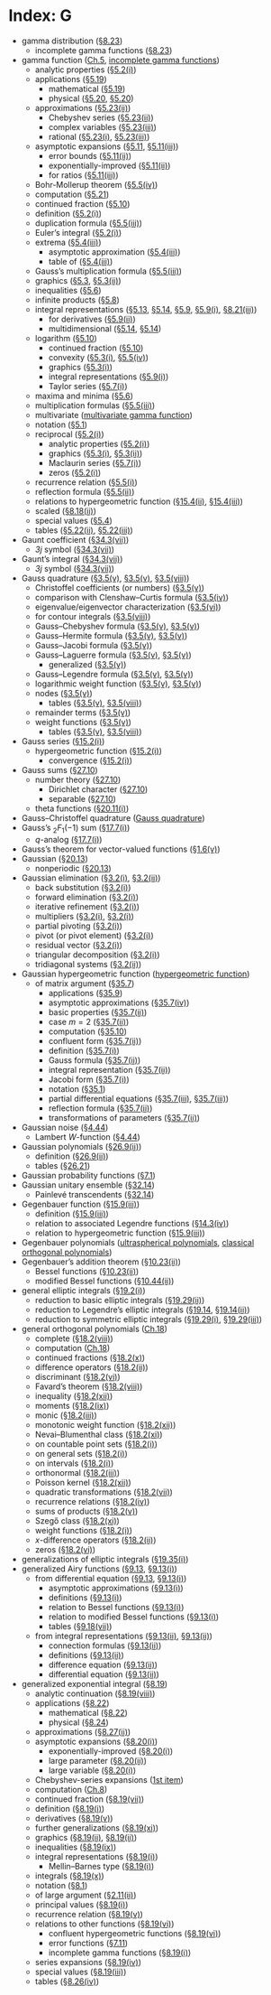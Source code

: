 # Index: G

- gamma distribution ([§8.23](../8.23.html "§8.23 Statistical Applications ‣ Applications ‣ Chapter 8 Incomplete Gamma and Related Functions"))
  - incomplete gamma functions ([§8.23](../8.23.html "§8.23 Statistical Applications ‣ Applications ‣ Chapter 8 Incomplete Gamma and Related Functions"))
- gamma function ([Ch.5](../5.md#PT2 "Properties ‣ Chapter 5 Gamma Function"), [incomplete gamma functions](I.md#incompletegammafunctions "Index I ‣ Index"))
  - analytic properties ([§5.2(i)](../5.2.md#Px1.p1 "Euler’s Integral ‣ §5.2(i) Gamma and Psi Functions ‣ §5.2 Definitions ‣ Properties ‣ Chapter 5 Gamma Function"))
  - applications ([§5.19](../5.19.html "§5.19 Mathematical Applications ‣ Applications ‣ Chapter 5 Gamma Function"))
    - mathematical ([§5.19](../5.19.html "§5.19 Mathematical Applications ‣ Applications ‣ Chapter 5 Gamma Function"))
    - physical ([§5.20](../5.20.html "§5.20 Physical Applications ‣ Applications ‣ Chapter 5 Gamma Function"), [§5.20](../5.20.md#Px3.p1 "Elementary Particles ‣ §5.20 Physical Applications ‣ Applications ‣ Chapter 5 Gamma Function"))
  - approximations ([§5.23(ii)](../5.23.md#ii "§5.23(ii) Expansions in Chebyshev Series ‣ §5.23 Approximations ‣ Computation ‣ Chapter 5 Gamma Function"))
    - Chebyshev series ([§5.23(ii)](../5.23.md#ii "§5.23(ii) Expansions in Chebyshev Series ‣ §5.23 Approximations ‣ Computation ‣ Chapter 5 Gamma Function"))
    - complex variables ([§5.23(iii)](../5.23.md#iii "§5.23(iii) Approximations in the Complex Plane ‣ §5.23 Approximations ‣ Computation ‣ Chapter 5 Gamma Function"))
    - rational ([§5.23(i)](../5.23.md#i "§5.23(i) Rational Approximations ‣ §5.23 Approximations ‣ Computation ‣ Chapter 5 Gamma Function"), [§5.23(iii)](../5.23.md#iii "§5.23(iii) Approximations in the Complex Plane ‣ §5.23 Approximations ‣ Computation ‣ Chapter 5 Gamma Function"))
  - asymptotic expansions ([§5.11](../5.11.html "§5.11 Asymptotic Expansions ‣ Properties ‣ Chapter 5 Gamma Function"), [§5.11(iii)](../5.11.md#iii.p3 "§5.11(iii) Ratios ‣ §5.11 Asymptotic Expansions ‣ Properties ‣ Chapter 5 Gamma Function"))
    - error bounds ([§5.11(ii)](../5.11.md#ii "§5.11(ii) Error Bounds and Exponential Improvement ‣ §5.11 Asymptotic Expansions ‣ Properties ‣ Chapter 5 Gamma Function"))
    - exponentially-improved ([§5.11(ii)](../5.11.md#ii "§5.11(ii) Error Bounds and Exponential Improvement ‣ §5.11 Asymptotic Expansions ‣ Properties ‣ Chapter 5 Gamma Function"))
    - for ratios ([§5.11(iii)](../5.11.md#iii "§5.11(iii) Ratios ‣ §5.11 Asymptotic Expansions ‣ Properties ‣ Chapter 5 Gamma Function"))
  - Bohr-Mollerup theorem ([§5.5(iv)](../5.5.md#iv "§5.5(iv) Bohr–Mollerup Theorem ‣ §5.5 Functional Relations ‣ Properties ‣ Chapter 5 Gamma Function"))
  - computation ([§5.21](../5.21.html "§5.21 Methods of Computation ‣ Computation ‣ Chapter 5 Gamma Function"))
  - continued fraction ([§5.10](../5.10.html "§5.10 Continued Fractions ‣ Properties ‣ Chapter 5 Gamma Function"))
  - definition ([§5.2(i)](../5.2.md#Px1 "Euler’s Integral ‣ §5.2(i) Gamma and Psi Functions ‣ §5.2 Definitions ‣ Properties ‣ Chapter 5 Gamma Function"))
  - duplication formula ([§5.5(iii)](../5.5.md#Px1 "Duplication Formula ‣ §5.5(iii) Multiplication ‣ §5.5 Functional Relations ‣ Properties ‣ Chapter 5 Gamma Function"))
  - Euler’s integral ([§5.2(i)](../5.2.md#Px1 "Euler’s Integral ‣ §5.2(i) Gamma and Psi Functions ‣ §5.2 Definitions ‣ Properties ‣ Chapter 5 Gamma Function"))
  - extrema ([§5.4(iii)](../5.4.md#iii.p2 "§5.4(iii) Extrema ‣ §5.4 Special Values and Extrema ‣ Properties ‣ Chapter 5 Gamma Function"))
    - asymptotic approximation ([§5.4(iii)](../5.4.md#iii.p2 "§5.4(iii) Extrema ‣ §5.4 Special Values and Extrema ‣ Properties ‣ Chapter 5 Gamma Function"))
    - table of ([§5.4(iii)](../5.4.md#iii "§5.4(iii) Extrema ‣ §5.4 Special Values and Extrema ‣ Properties ‣ Chapter 5 Gamma Function"))
  - Gauss’s multiplication formula ([§5.5(iii)](../5.5.md#Px2 "Gauss’s Multiplication Formula ‣ §5.5(iii) Multiplication ‣ §5.5 Functional Relations ‣ Properties ‣ Chapter 5 Gamma Function"))
  - graphics ([§5.3](../5.3.html "§5.3 Graphics ‣ Properties ‣ Chapter 5 Gamma Function"), [§5.3(ii)](../5.3.md#ii "§5.3(ii) Complex Argument ‣ §5.3 Graphics ‣ Properties ‣ Chapter 5 Gamma Function"))
  - inequalities ([§5.6](../5.6.html "§5.6 Inequalities ‣ Properties ‣ Chapter 5 Gamma Function"))
  - infinite products ([§5.8](../5.8.html "§5.8 Infinite Products ‣ Properties ‣ Chapter 5 Gamma Function"))
  - integral representations ([§5.13](../5.13.html "§5.13 Integrals ‣ Properties ‣ Chapter 5 Gamma Function"), [§5.14](../5.14.md#Px2.p1 "Dyson’s Integral ‣ §5.14 Multidimensional Integrals ‣ Properties ‣ Chapter 5 Gamma Function"), [§5.9](../5.9.html "§5.9 Integral Representations ‣ Properties ‣ Chapter 5 Gamma Function"), [§5.9(i)](../5.9.md#Px2.p2 "Binet’s Formula ‣ §5.9(i) Gamma Function ‣ §5.9 Integral Representations ‣ Properties ‣ Chapter 5 Gamma Function"), [§8.21(iii)](../8.21.md#iii "§8.21(iii) Integral Representations ‣ §8.21 Generalized Sine and Cosine Integrals ‣ Related Functions ‣ Chapter 8 Incomplete Gamma and Related Functions"))
    - for derivatives ([§5.9(ii)](../5.9.md#ii.p1 "§5.9(ii) Psi Function, Euler’s Constant, and Derivatives ‣ §5.9 Integral Representations ‣ Properties ‣ Chapter 5 Gamma Function"))
    - multidimensional ([§5.14](../5.14.html "§5.14 Multidimensional Integrals ‣ Properties ‣ Chapter 5 Gamma Function"), [§5.14](../5.14.md#Px2.p1 "Dyson’s Integral ‣ §5.14 Multidimensional Integrals ‣ Properties ‣ Chapter 5 Gamma Function"))
  - logarithm ([§5.10](../5.10.html "§5.10 Continued Fractions ‣ Properties ‣ Chapter 5 Gamma Function"))
    - continued fraction ([§5.10](../5.10.html "§5.10 Continued Fractions ‣ Properties ‣ Chapter 5 Gamma Function"))
    - convexity ([§5.3(i)](../5.3.md#i "§5.3(i) Real Argument ‣ §5.3 Graphics ‣ Properties ‣ Chapter 5 Gamma Function"), [§5.5(iv)](../5.5.md#iv "§5.5(iv) Bohr–Mollerup Theorem ‣ §5.5 Functional Relations ‣ Properties ‣ Chapter 5 Gamma Function"))
    - graphics ([§5.3(i)](../5.3.md#i "§5.3(i) Real Argument ‣ §5.3 Graphics ‣ Properties ‣ Chapter 5 Gamma Function"))
    - integral representations ([§5.9(i)](../5.9.md#Px2 "Binet’s Formula ‣ §5.9(i) Gamma Function ‣ §5.9 Integral Representations ‣ Properties ‣ Chapter 5 Gamma Function"))
    - Taylor series ([§5.7(i)](../5.7.md#EGx1 "§5.7(i) Maclaurin and Taylor Series ‣ §5.7 Series Expansions ‣ Properties ‣ Chapter 5 Gamma Function"))
  - maxima and minima ([§5.6](../5.6.html "§5.6 Inequalities ‣ Properties ‣ Chapter 5 Gamma Function"))
  - multiplication formulas ([§5.5(iii)](../5.5.md#iii "§5.5(iii) Multiplication ‣ §5.5 Functional Relations ‣ Properties ‣ Chapter 5 Gamma Function"))
  - multivariate ([multivariate gamma function](M.md#multivariategammafunction "Index M ‣ Index"))
  - notation ([§5.1](../5.1.html "§5.1 Special Notation ‣ Notation ‣ Chapter 5 Gamma Function"))
  - reciprocal ([§5.2(i)](../5.2.md#Px1.p1 "Euler’s Integral ‣ §5.2(i) Gamma and Psi Functions ‣ §5.2 Definitions ‣ Properties ‣ Chapter 5 Gamma Function"))
    - analytic properties ([§5.2(i)](../5.2.md#Px1.p1 "Euler’s Integral ‣ §5.2(i) Gamma and Psi Functions ‣ §5.2 Definitions ‣ Properties ‣ Chapter 5 Gamma Function"))
    - graphics ([§5.3(i)](../5.3.md#i "§5.3(i) Real Argument ‣ §5.3 Graphics ‣ Properties ‣ Chapter 5 Gamma Function"), [§5.3(ii)](../5.3.md#ii "§5.3(ii) Complex Argument ‣ §5.3 Graphics ‣ Properties ‣ Chapter 5 Gamma Function"))
    - Maclaurin series ([§5.7(i)](../5.7.md#i "§5.7(i) Maclaurin and Taylor Series ‣ §5.7 Series Expansions ‣ Properties ‣ Chapter 5 Gamma Function"))
    - zeros ([§5.2(i)](../5.2.md#Px1.p1 "Euler’s Integral ‣ §5.2(i) Gamma and Psi Functions ‣ §5.2 Definitions ‣ Properties ‣ Chapter 5 Gamma Function"))
  - recurrence relation ([§5.5(i)](../5.5.md#i "§5.5(i) Recurrence ‣ §5.5 Functional Relations ‣ Properties ‣ Chapter 5 Gamma Function"))
  - reflection formula ([§5.5(ii)](../5.5.md#ii "§5.5(ii) Reflection ‣ §5.5 Functional Relations ‣ Properties ‣ Chapter 5 Gamma Function"))
  - relations to hypergeometric function ([§15.4(ii)](../15.4.md#ii "§15.4(ii) Argument Unity ‣ §15.4 Special Cases ‣ Properties ‣ Chapter 15 Hypergeometric Function"), [§15.4(iii)](../15.4.md#iii "§15.4(iii) Other Arguments ‣ §15.4 Special Cases ‣ Properties ‣ Chapter 15 Hypergeometric Function"))
  - scaled ([§8.18(ii)](../8.18.md#Px3 "General Case ‣ §8.18(ii) Large Parameters: Uniform Asymptotic Expansions ‣ §8.18 Asymptotic Expansions of 𝐼_𝑥(𝑎,𝑏) ‣ Related Functions ‣ Chapter 8 Incomplete Gamma and Related Functions"))
  - special values ([§5.4](../5.4.html "§5.4 Special Values and Extrema ‣ Properties ‣ Chapter 5 Gamma Function"))
  - tables ([§5.22(ii)](../5.22.md#ii "§5.22(ii) Real Variables ‣ §5.22 Tables ‣ Computation ‣ Chapter 5 Gamma Function"), [§5.22(iii)](../5.22.md#iii "§5.22(iii) Complex Variables ‣ §5.22 Tables ‣ Computation ‣ Chapter 5 Gamma Function"))
- Gaunt coefficient ([§34.3(vii)](../34.3.md#vii.p1 "§34.3(vii) Relations to Legendre Polynomials and Spherical Harmonics ‣ §34.3 Basic Properties: 3⁢𝑗 Symbol ‣ Properties ‣ Chapter 34 3⁢𝑗,6⁢𝑗,9⁢𝑗 Symbols"))
  - $\mathit{3j}$ symbol ([§34.3(vii)](../34.3.md#vii.p1 "§34.3(vii) Relations to Legendre Polynomials and Spherical Harmonics ‣ §34.3 Basic Properties: 3⁢𝑗 Symbol ‣ Properties ‣ Chapter 34 3⁢𝑗,6⁢𝑗,9⁢𝑗 Symbols"))
- Gaunt’s integral ([§34.3(vii)](../34.3.md#vii.p1 "§34.3(vii) Relations to Legendre Polynomials and Spherical Harmonics ‣ §34.3 Basic Properties: 3⁢𝑗 Symbol ‣ Properties ‣ Chapter 34 3⁢𝑗,6⁢𝑗,9⁢𝑗 Symbols"))
  - $\mathit{3j}$ symbol ([§34.3(vii)](../34.3.md#vii.p1 "§34.3(vii) Relations to Legendre Polynomials and Spherical Harmonics ‣ §34.3 Basic Properties: 3⁢𝑗 Symbol ‣ Properties ‣ Chapter 34 3⁢𝑗,6⁢𝑗,9⁢𝑗 Symbols"))
- Gauss quadrature ([§3.5(v)](../3.5.md#Px7 "Gauss Formula for a Logarithmic Weight Function ‣ §3.5(v) Gauss Quadrature ‣ §3.5 Quadrature ‣ Areas ‣ Chapter 3 Numerical Methods"), [§3.5(v)](../3.5.md#v "§3.5(v) Gauss Quadrature ‣ §3.5 Quadrature ‣ Areas ‣ Chapter 3 Numerical Methods"), [§3.5(viii)](../3.5.md#viii "§3.5(viii) Complex Gauss Quadrature ‣ §3.5 Quadrature ‣ Areas ‣ Chapter 3 Numerical Methods"))
  - Christoffel coefficients (or numbers) ([§3.5(v)](../3.5.md#v.p1 "§3.5(v) Gauss Quadrature ‣ §3.5 Quadrature ‣ Areas ‣ Chapter 3 Numerical Methods"))
  - comparison with Clenshaw–Curtis formula ([§3.5(iv)](../3.5.md#iv.p5 "§3.5(iv) Interpolatory Quadrature Rules ‣ §3.5 Quadrature ‣ Areas ‣ Chapter 3 Numerical Methods"))
  - eigenvalue/eigenvector characterization ([§3.5(vi)](../3.5.md#vi "§3.5(vi) Eigenvalue/Eigenvector Characterization of Gauss Quadrature Formulas ‣ §3.5 Quadrature ‣ Areas ‣ Chapter 3 Numerical Methods"))
  - for contour integrals ([§3.5(viii)](../3.5.md#viii "§3.5(viii) Complex Gauss Quadrature ‣ §3.5 Quadrature ‣ Areas ‣ Chapter 3 Numerical Methods"))
  - Gauss–Chebyshev formula ([§3.5(v)](../3.5.md#Px3 "Gauss–Chebyshev Formula ‣ §3.5(v) Gauss Quadrature ‣ §3.5 Quadrature ‣ Areas ‣ Chapter 3 Numerical Methods"), [§3.5(v)](../3.5.md#Px3 "Gauss–Chebyshev Formula ‣ §3.5(v) Gauss Quadrature ‣ §3.5 Quadrature ‣ Areas ‣ Chapter 3 Numerical Methods"))
  - Gauss–Hermite formula ([§3.5(v)](../3.5.md#Px6 "Gauss–Hermite Formula ‣ §3.5(v) Gauss Quadrature ‣ §3.5 Quadrature ‣ Areas ‣ Chapter 3 Numerical Methods"), [§3.5(v)](../3.5.md#Px6 "Gauss–Hermite Formula ‣ §3.5(v) Gauss Quadrature ‣ §3.5 Quadrature ‣ Areas ‣ Chapter 3 Numerical Methods"))
  - Gauss–Jacobi formula ([§3.5(v)](../3.5.md#Px4 "Gauss–Jacobi Formula ‣ §3.5(v) Gauss Quadrature ‣ §3.5 Quadrature ‣ Areas ‣ Chapter 3 Numerical Methods"))
  - Gauss–Laguerre formula ([§3.5(v)](../3.5.md#Px5 "Gauss–Laguerre Formula ‣ §3.5(v) Gauss Quadrature ‣ §3.5 Quadrature ‣ Areas ‣ Chapter 3 Numerical Methods"), [§3.5(v)](../3.5.md#Px5 "Gauss–Laguerre Formula ‣ §3.5(v) Gauss Quadrature ‣ §3.5 Quadrature ‣ Areas ‣ Chapter 3 Numerical Methods"))
    - generalized ([§3.5(v)](../3.5.md#Px5 "Gauss–Laguerre Formula ‣ §3.5(v) Gauss Quadrature ‣ §3.5 Quadrature ‣ Areas ‣ Chapter 3 Numerical Methods"))
  - Gauss–Legendre formula ([§3.5(v)](../3.5.md#Px2 "Gauss–Legendre Formula ‣ §3.5(v) Gauss Quadrature ‣ §3.5 Quadrature ‣ Areas ‣ Chapter 3 Numerical Methods"), [§3.5(v)](../3.5.md#Px2 "Gauss–Legendre Formula ‣ §3.5(v) Gauss Quadrature ‣ §3.5 Quadrature ‣ Areas ‣ Chapter 3 Numerical Methods"))
  - logarithmic weight function ([§3.5(v)](../3.5.md#Px7 "Gauss Formula for a Logarithmic Weight Function ‣ §3.5(v) Gauss Quadrature ‣ §3.5 Quadrature ‣ Areas ‣ Chapter 3 Numerical Methods"), [§3.5(v)](../3.5.md#Px7 "Gauss Formula for a Logarithmic Weight Function ‣ §3.5(v) Gauss Quadrature ‣ §3.5 Quadrature ‣ Areas ‣ Chapter 3 Numerical Methods"))
  - nodes ([§3.5(v)](../3.5.md#v "§3.5(v) Gauss Quadrature ‣ §3.5 Quadrature ‣ Areas ‣ Chapter 3 Numerical Methods"))
    - tables ([§3.5(v)](../3.5.md#Px2 "Gauss–Legendre Formula ‣ §3.5(v) Gauss Quadrature ‣ §3.5 Quadrature ‣ Areas ‣ Chapter 3 Numerical Methods"), [§3.5(viii)](../3.5.md#viii "§3.5(viii) Complex Gauss Quadrature ‣ §3.5 Quadrature ‣ Areas ‣ Chapter 3 Numerical Methods"))
  - remainder terms ([§3.5(v)](../3.5.md#v.p1 "§3.5(v) Gauss Quadrature ‣ §3.5 Quadrature ‣ Areas ‣ Chapter 3 Numerical Methods"))
  - weight functions ([§3.5(v)](../3.5.md#v.p1 "§3.5(v) Gauss Quadrature ‣ §3.5 Quadrature ‣ Areas ‣ Chapter 3 Numerical Methods"))
    - tables ([§3.5(v)](../3.5.md#Px2 "Gauss–Legendre Formula ‣ §3.5(v) Gauss Quadrature ‣ §3.5 Quadrature ‣ Areas ‣ Chapter 3 Numerical Methods"), [§3.5(viii)](../3.5.md#viii "§3.5(viii) Complex Gauss Quadrature ‣ §3.5 Quadrature ‣ Areas ‣ Chapter 3 Numerical Methods"))
- Gauss series ([§15.2(i)](../15.2.md#i "§15.2(i) Gauss Series ‣ §15.2 Definitions and Analytical Properties ‣ Properties ‣ Chapter 15 Hypergeometric Function"))
  - hypergeometric function ([§15.2(i)](../15.2.md#i "§15.2(i) Gauss Series ‣ §15.2 Definitions and Analytical Properties ‣ Properties ‣ Chapter 15 Hypergeometric Function"))
    - convergence ([§15.2(i)](../15.2.md#i.p5 "§15.2(i) Gauss Series ‣ §15.2 Definitions and Analytical Properties ‣ Properties ‣ Chapter 15 Hypergeometric Function"))
- Gauss sums ([§27.10](../27.10.md#p4 "§27.10 Periodic Number-Theoretic Functions ‣ Multiplicative Number Theory ‣ Chapter 27 Functions of Number Theory"))
  - number theory ([§27.10](../27.10.md#p4 "§27.10 Periodic Number-Theoretic Functions ‣ Multiplicative Number Theory ‣ Chapter 27 Functions of Number Theory"))
    - Dirichlet character ([§27.10](../27.10.md#p4 "§27.10 Periodic Number-Theoretic Functions ‣ Multiplicative Number Theory ‣ Chapter 27 Functions of Number Theory"))
    - separable ([§27.10](../27.10.md#p5 "§27.10 Periodic Number-Theoretic Functions ‣ Multiplicative Number Theory ‣ Chapter 27 Functions of Number Theory"))
  - theta functions ([§20.11(i)](../20.11.md#i.p1 "§20.11(i) Gauss Sum ‣ §20.11 Generalizations and Analogs ‣ Properties ‣ Chapter 20 Theta Functions"))
- Gauss–Christoffel quadrature ([Gauss quadrature](G.md#Gaussquadrature "Index G ‣ Index"))
- Gauss’s ${{}_{2}F_{1}}(-1)$ sum ([§17.7(i)](../17.7.md#Px2 "𝑞-Analog of Gauss’s ₂𝐹₁(-1) Sum ‣ §17.7(i) ₂ϕ₂ Functions ‣ §17.7 Special Cases of Higher {_𝑟}ϕ_𝑠 Functions ‣ Properties ‣ Chapter 17 𝑞-Hypergeometric and Related Functions"))
  - $q$-analog ([§17.7(i)](../17.7.md#Px2 "𝑞-Analog of Gauss’s ₂𝐹₁(-1) Sum ‣ §17.7(i) ₂ϕ₂ Functions ‣ §17.7 Special Cases of Higher {_𝑟}ϕ_𝑠 Functions ‣ Properties ‣ Chapter 17 𝑞-Hypergeometric and Related Functions"))
- Gauss’s theorem for vector-valued functions ([§1.6(v)](../1.6.md#Px12 "Gauss’s (or Divergence) Theorem ‣ §1.6(v) Surfaces and Integrals over Surfaces ‣ §1.6 Vectors and Vector-Valued Functions ‣ Topics of Discussion ‣ Chapter 1 Algebraic and Analytic Methods"))
- Gaussian ([§20.13](../20.13.md#p2 "§20.13 Physical Applications ‣ Applications ‣ Chapter 20 Theta Functions"))
  - nonperiodic ([§20.13](../20.13.md#p2 "§20.13 Physical Applications ‣ Applications ‣ Chapter 20 Theta Functions"))
- Gaussian elimination ([§3.2(i)](../3.2.md#i "§3.2(i) Gaussian Elimination ‣ §3.2 Linear Algebra ‣ Areas ‣ Chapter 3 Numerical Methods"), [§3.2(ii)](../3.2.md#ii "§3.2(ii) Gaussian Elimination for a Tridiagonal Matrix ‣ §3.2 Linear Algebra ‣ Areas ‣ Chapter 3 Numerical Methods"))
  - back substitution ([§3.2(i)](../3.2.md#i.p3 "§3.2(i) Gaussian Elimination ‣ §3.2 Linear Algebra ‣ Areas ‣ Chapter 3 Numerical Methods"))
  - forward elimination ([§3.2(i)](../3.2.md#i.p3 "§3.2(i) Gaussian Elimination ‣ §3.2 Linear Algebra ‣ Areas ‣ Chapter 3 Numerical Methods"))
  - iterative refinement ([§3.2(i)](../3.2.md#Px2 "Iterative Refinement ‣ §3.2(i) Gaussian Elimination ‣ §3.2 Linear Algebra ‣ Areas ‣ Chapter 3 Numerical Methods"))
  - multipliers ([§3.2(i)](../3.2.md#i.p3 "§3.2(i) Gaussian Elimination ‣ §3.2 Linear Algebra ‣ Areas ‣ Chapter 3 Numerical Methods"), [§3.2(i)](../3.2.md#Px1.p2 "Example ‣ §3.2(i) Gaussian Elimination ‣ §3.2 Linear Algebra ‣ Areas ‣ Chapter 3 Numerical Methods"))
  - partial pivoting ([§3.2(i)](../3.2.md#Px1.p2 "Example ‣ §3.2(i) Gaussian Elimination ‣ §3.2 Linear Algebra ‣ Areas ‣ Chapter 3 Numerical Methods"))
  - pivot (or pivot element) ([§3.2(i)](../3.2.md#Px1.p2 "Example ‣ §3.2(i) Gaussian Elimination ‣ §3.2 Linear Algebra ‣ Areas ‣ Chapter 3 Numerical Methods"))
  - residual vector ([§3.2(i)](../3.2.md#Px2 "Iterative Refinement ‣ §3.2(i) Gaussian Elimination ‣ §3.2 Linear Algebra ‣ Areas ‣ Chapter 3 Numerical Methods"))
  - triangular decomposition ([§3.2(i)](../3.2.md#i.p3 "§3.2(i) Gaussian Elimination ‣ §3.2 Linear Algebra ‣ Areas ‣ Chapter 3 Numerical Methods"))
  - tridiagonal systems ([§3.2(ii)](../3.2.md#ii "§3.2(ii) Gaussian Elimination for a Tridiagonal Matrix ‣ §3.2 Linear Algebra ‣ Areas ‣ Chapter 3 Numerical Methods"))
- Gaussian hypergeometric function ([hypergeometric function](H.md#hypergeometricfunction "Index H ‣ Index"))
  - of matrix argument ([§35.7](../35.7.html "§35.7 Gaussian Hypergeometric Function of Matrix Argument ‣ Properties ‣ Chapter 35 Functions of Matrix Argument"))
    - applications ([§35.9](../35.9.html "§35.9 Applications ‣ Applications ‣ Chapter 35 Functions of Matrix Argument"))
    - asymptotic approximations ([§35.7(iv)](../35.7.md#iv "§35.7(iv) Asymptotic Approximations ‣ §35.7 Gaussian Hypergeometric Function of Matrix Argument ‣ Properties ‣ Chapter 35 Functions of Matrix Argument"))
    - basic properties ([§35.7(ii)](../35.7.md#ii "§35.7(ii) Basic Properties ‣ §35.7 Gaussian Hypergeometric Function of Matrix Argument ‣ Properties ‣ Chapter 35 Functions of Matrix Argument"))
    - case $m=2$ ([§35.7(ii)](../35.7.md#Px2 "Case 𝑚=2 ‣ §35.7(ii) Basic Properties ‣ §35.7 Gaussian Hypergeometric Function of Matrix Argument ‣ Properties ‣ Chapter 35 Functions of Matrix Argument"))
    - computation ([§35.10](../35.10.md#p2 "§35.10 Methods of Computation ‣ Computation ‣ Chapter 35 Functions of Matrix Argument"))
    - confluent form ([§35.7(ii)](../35.7.md#Px3 "Confluent Form ‣ §35.7(ii) Basic Properties ‣ §35.7 Gaussian Hypergeometric Function of Matrix Argument ‣ Properties ‣ Chapter 35 Functions of Matrix Argument"))
    - definition ([§35.7(i)](../35.7.md#i "§35.7(i) Definition ‣ §35.7 Gaussian Hypergeometric Function of Matrix Argument ‣ Properties ‣ Chapter 35 Functions of Matrix Argument"))
    - Gauss formula ([§35.7(ii)](../35.7.md#Px6 "Gauss Formula ‣ §35.7(ii) Basic Properties ‣ §35.7 Gaussian Hypergeometric Function of Matrix Argument ‣ Properties ‣ Chapter 35 Functions of Matrix Argument"))
    - integral representation ([§35.7(ii)](../35.7.md#Px4 "Integral Representation ‣ §35.7(ii) Basic Properties ‣ §35.7 Gaussian Hypergeometric Function of Matrix Argument ‣ Properties ‣ Chapter 35 Functions of Matrix Argument"))
    - Jacobi form ([§35.7(i)](../35.7.md#Px1 "Jacobi Form ‣ §35.7(i) Definition ‣ §35.7 Gaussian Hypergeometric Function of Matrix Argument ‣ Properties ‣ Chapter 35 Functions of Matrix Argument"))
    - notation ([§35.1](../35.1.html "§35.1 Special Notation ‣ Notation ‣ Chapter 35 Functions of Matrix Argument"))
    - partial differential equations ([§35.7(iii)](../35.7.md#iii "§35.7(iii) Partial Differential Equations ‣ §35.7 Gaussian Hypergeometric Function of Matrix Argument ‣ Properties ‣ Chapter 35 Functions of Matrix Argument"), [§35.7(iii)](../35.7.md#iii.p2 "§35.7(iii) Partial Differential Equations ‣ §35.7 Gaussian Hypergeometric Function of Matrix Argument ‣ Properties ‣ Chapter 35 Functions of Matrix Argument"))
    - reflection formula ([§35.7(ii)](../35.7.md#Px7 "Reflection Formula ‣ §35.7(ii) Basic Properties ‣ §35.7 Gaussian Hypergeometric Function of Matrix Argument ‣ Properties ‣ Chapter 35 Functions of Matrix Argument"))
    - transformations of parameters ([§35.7(ii)](../35.7.md#Px5 "Transformations of Parameters ‣ §35.7(ii) Basic Properties ‣ §35.7 Gaussian Hypergeometric Function of Matrix Argument ‣ Properties ‣ Chapter 35 Functions of Matrix Argument"))
- Gaussian noise ([§4.44](../4.44.html "§4.44 Other Applications ‣ Applications ‣ Chapter 4 Elementary Functions"))
  - Lambert $W$-function ([§4.44](../4.44.html "§4.44 Other Applications ‣ Applications ‣ Chapter 4 Elementary Functions"))
- Gaussian polynomials ([§26.9(ii)](../26.9.md#ii.p1 "§26.9(ii) Generating Functions ‣ §26.9 Integer Partitions: Restricted Number and Part Size ‣ Properties ‣ Chapter 26 Combinatorial Analysis"))
  - definition ([§26.9(ii)](../26.9.md#ii.p1 "§26.9(ii) Generating Functions ‣ §26.9 Integer Partitions: Restricted Number and Part Size ‣ Properties ‣ Chapter 26 Combinatorial Analysis"))
  - tables ([§26.21](../26.21.html "§26.21 Tables ‣ Computation ‣ Chapter 26 Combinatorial Analysis"))
- Gaussian probability functions ([§7.1](../7.1.md#p5 "§7.1 Special Notation ‣ Notation ‣ Chapter 7 Error Functions, Dawson’s and Fresnel Integrals"))
- Gaussian unitary ensemble ([§32.14](../32.14.md#p2 "§32.14 Combinatorics ‣ Applications ‣ Chapter 32 Painlevé Transcendents"))
  - Painlevé transcendents ([§32.14](../32.14.md#p2 "§32.14 Combinatorics ‣ Applications ‣ Chapter 32 Painlevé Transcendents"))
- Gegenbauer function ([§15.9(iii)](../15.9.md#iii "§15.9(iii) Gegenbauer Function ‣ §15.9 Relations to Other Functions ‣ Properties ‣ Chapter 15 Hypergeometric Function"))
  - definition ([§15.9(iii)](../15.9.md#iii "§15.9(iii) Gegenbauer Function ‣ §15.9 Relations to Other Functions ‣ Properties ‣ Chapter 15 Hypergeometric Function"))
  - relation to associated Legendre functions ([§14.3(iv)](../14.3.md#iv "§14.3(iv) Relations to Other Functions ‣ §14.3 Definitions and Hypergeometric Representations ‣ Real Arguments ‣ Chapter 14 Legendre and Related Functions"))
  - relation to hypergeometric function ([§15.9(iii)](../15.9.md#iii "§15.9(iii) Gegenbauer Function ‣ §15.9 Relations to Other Functions ‣ Properties ‣ Chapter 15 Hypergeometric Function"))
- Gegenbauer polynomials ([ultraspherical polynomials](U.md#ultrasphericalpolynomials "Index U ‣ Index"), [classical orthogonal polynomials](C.md#classicalorthogonalpolynomials "Index C ‣ Index"))
- Gegenbauer’s addition theorem ([§10.23(ii)](../10.23.md#Px2 "Graf’s and Gegenbauer’s Addition Theorems ‣ §10.23(ii) Addition Theorems ‣ §10.23 Sums ‣ Bessel and Hankel Functions ‣ Chapter 10 Bessel Functions"))
  - Bessel functions ([§10.23(ii)](../10.23.md#Px2 "Graf’s and Gegenbauer’s Addition Theorems ‣ §10.23(ii) Addition Theorems ‣ §10.23 Sums ‣ Bessel and Hankel Functions ‣ Chapter 10 Bessel Functions"))
  - modified Bessel functions ([§10.44(ii)](../10.44.md#Px3 "Graf’s and Gegenbauer’s Addition Theorems ‣ §10.44(ii) Addition Theorems ‣ §10.44 Sums ‣ Modified Bessel Functions ‣ Chapter 10 Bessel Functions"))
- general elliptic integrals ([§19.2(i)](../19.2.md#i "§19.2(i) General Elliptic Integrals ‣ §19.2 Definitions ‣ Legendre’s Integrals ‣ Chapter 19 Elliptic Integrals"))
  - reduction to basic elliptic integrals ([§19.29(ii)](../19.29.md#ii "§19.29(ii) Reduction to Basic Integrals ‣ §19.29 Reduction of General Elliptic Integrals ‣ Symmetric Integrals ‣ Chapter 19 Elliptic Integrals"))
  - reduction to Legendre’s elliptic integrals ([§19.14](../19.14.html "§19.14 Reduction of General Elliptic Integrals ‣ Legendre’s Integrals ‣ Chapter 19 Elliptic Integrals"), [§19.14(ii)](../19.14.md#ii.p1 "§19.14(ii) General Case ‣ §19.14 Reduction of General Elliptic Integrals ‣ Legendre’s Integrals ‣ Chapter 19 Elliptic Integrals"))
  - reduction to symmetric elliptic integrals ([§19.29(i)](../19.29.md#i "§19.29(i) Reduction Theorems ‣ §19.29 Reduction of General Elliptic Integrals ‣ Symmetric Integrals ‣ Chapter 19 Elliptic Integrals"), [§19.29(iii)](../19.29.md#iii.p4 "§19.29(iii) Examples ‣ §19.29 Reduction of General Elliptic Integrals ‣ Symmetric Integrals ‣ Chapter 19 Elliptic Integrals"))
- general orthogonal polynomials ([Ch.18](../18.md#PT2 "General Orthogonal Polynomials ‣ Chapter 18 Orthogonal Polynomials"))
  - complete ([§18.2(viii)](../18.2.md#viii "§18.2(viii) Uniqueness of Orthogonality Measure and Completeness ‣ §18.2 General Orthogonal Polynomials ‣ General Orthogonal Polynomials ‣ Chapter 18 Orthogonal Polynomials"))
  - computation ([Ch.18](../18.md#PT7 "Computation ‣ Chapter 18 Orthogonal Polynomials"))
  - continued fractions ([§18.2(x)](../18.2.md#x "§18.2(x) Orthogonal Polynomials and Continued Fractions ‣ §18.2 General Orthogonal Polynomials ‣ General Orthogonal Polynomials ‣ Chapter 18 Orthogonal Polynomials"))
  - difference operators ([§18.2(ii)](../18.2.md#ii "§18.2(ii) 𝑥-Difference Operators ‣ §18.2 General Orthogonal Polynomials ‣ General Orthogonal Polynomials ‣ Chapter 18 Orthogonal Polynomials"))
  - discriminant ([§18.2(vi)](../18.2.md#Px13 "Discriminants ‣ §18.2(vi) Zeros ‣ §18.2 General Orthogonal Polynomials ‣ General Orthogonal Polynomials ‣ Chapter 18 Orthogonal Polynomials"))
  - Favard’s theorem ([§18.2(viii)](../18.2.md#viii "§18.2(viii) Uniqueness of Orthogonality Measure and Completeness ‣ §18.2 General Orthogonal Polynomials ‣ General Orthogonal Polynomials ‣ Chapter 18 Orthogonal Polynomials"))
  - inequality ([§18.2(xii)](../18.2.md#Px20.p1 "Monotonic Weight Functions ‣ §18.2(xii) Other Special Constructions Involving General OP’s ‣ §18.2 General Orthogonal Polynomials ‣ General Orthogonal Polynomials ‣ Chapter 18 Orthogonal Polynomials"))
  - moments ([§18.2(ix)](../18.2.md#ix "§18.2(ix) Moments ‣ §18.2 General Orthogonal Polynomials ‣ General Orthogonal Polynomials ‣ Chapter 18 Orthogonal Polynomials"))
  - monic ([§18.2(iii)](../18.2.md#Px5.p4 "Standardizations ‣ §18.2(iii) Standardization and Related Constants ‣ §18.2 General Orthogonal Polynomials ‣ General Orthogonal Polynomials ‣ Chapter 18 Orthogonal Polynomials"))
  - monotonic weight function ([§18.2(xii)](../18.2.md#Px20.p1 "Monotonic Weight Functions ‣ §18.2(xii) Other Special Constructions Involving General OP’s ‣ §18.2 General Orthogonal Polynomials ‣ General Orthogonal Polynomials ‣ Chapter 18 Orthogonal Polynomials"))
  - Nevai–Blumenthal class ([§18.2(xi)](../18.2.md#Px16.p1 "The Nevai class 𝐌⁢(𝑎,𝑏) ‣ §18.2(xi) Some Special Classes of General Orthogonal Polynomials ‣ §18.2 General Orthogonal Polynomials ‣ General Orthogonal Polynomials ‣ Chapter 18 Orthogonal Polynomials"))
  - on countable point sets ([§18.2(i)](../18.2.md#Px2 "Orthogonality on Countable Sets ‣ §18.2(i) Definition ‣ §18.2 General Orthogonal Polynomials ‣ General Orthogonal Polynomials ‣ Chapter 18 Orthogonal Polynomials"))
  - on general sets ([§18.2(i)](../18.2.md#Px3 "Orthogonality on General Sets ‣ §18.2(i) Definition ‣ §18.2 General Orthogonal Polynomials ‣ General Orthogonal Polynomials ‣ Chapter 18 Orthogonal Polynomials"))
  - on intervals ([§18.2(i)](../18.2.md#Px1 "Orthogonality on Intervals ‣ §18.2(i) Definition ‣ §18.2 General Orthogonal Polynomials ‣ General Orthogonal Polynomials ‣ Chapter 18 Orthogonal Polynomials"))
  - orthonormal ([§18.2(iii)](../18.2.md#Px5.p5 "Standardizations ‣ §18.2(iii) Standardization and Related Constants ‣ §18.2 General Orthogonal Polynomials ‣ General Orthogonal Polynomials ‣ Chapter 18 Orthogonal Polynomials"))
  - Poisson kernel ([§18.2(xii)](../18.2.md#Px17 "Poisson kernel ‣ §18.2(xii) Other Special Constructions Involving General OP’s ‣ §18.2 General Orthogonal Polynomials ‣ General Orthogonal Polynomials ‣ Chapter 18 Orthogonal Polynomials"))
  - quadratic transformations ([§18.2(vii)](../18.2.md#vii "§18.2(vii) Quadratic Transformations ‣ §18.2 General Orthogonal Polynomials ‣ General Orthogonal Polynomials ‣ Chapter 18 Orthogonal Polynomials"))
  - recurrence relations ([§18.2(iv)](../18.2.md#iv "§18.2(iv) Recurrence Relations ‣ §18.2 General Orthogonal Polynomials ‣ General Orthogonal Polynomials ‣ Chapter 18 Orthogonal Polynomials"))
  - sums of products ([§18.2(v)](../18.2.md#v "§18.2(v) Christoffel–Darboux Formula ‣ §18.2 General Orthogonal Polynomials ‣ General Orthogonal Polynomials ‣ Chapter 18 Orthogonal Polynomials"))
  - Szegő class ([§18.2(xi)](../18.2.md#Px14 "The Szegő Class 𝒢 ‣ §18.2(xi) Some Special Classes of General Orthogonal Polynomials ‣ §18.2 General Orthogonal Polynomials ‣ General Orthogonal Polynomials ‣ Chapter 18 Orthogonal Polynomials"))
  - weight functions ([§18.2(i)](../18.2.md#Px1.p1 "Orthogonality on Intervals ‣ §18.2(i) Definition ‣ §18.2 General Orthogonal Polynomials ‣ General Orthogonal Polynomials ‣ Chapter 18 Orthogonal Polynomials"))
  - $x$-difference operators ([§18.2(ii)](../18.2.md#ii "§18.2(ii) 𝑥-Difference Operators ‣ §18.2 General Orthogonal Polynomials ‣ General Orthogonal Polynomials ‣ Chapter 18 Orthogonal Polynomials"))
  - zeros ([§18.2(vi)](../18.2.md#vi "§18.2(vi) Zeros ‣ §18.2 General Orthogonal Polynomials ‣ General Orthogonal Polynomials ‣ Chapter 18 Orthogonal Polynomials"))
- generalizations of elliptic integrals ([§19.35(i)](../19.35.md#i "§19.35(i) Mathematical ‣ §19.35 Other Applications ‣ Applications ‣ Chapter 19 Elliptic Integrals"))
- generalized Airy functions ([§9.13](../9.13.html "§9.13 Generalized Airy Functions ‣ Related Functions ‣ Chapter 9 Airy and Related Functions"), [§9.13(i)](../9.13.md#i.p11 "§9.13(i) Generalizations from the Differential Equation ‣ §9.13 Generalized Airy Functions ‣ Related Functions ‣ Chapter 9 Airy and Related Functions"))
  - from differential equation ([§9.13](../9.13.html "§9.13 Generalized Airy Functions ‣ Related Functions ‣ Chapter 9 Airy and Related Functions"), [§9.13(i)](../9.13.md#i.p11 "§9.13(i) Generalizations from the Differential Equation ‣ §9.13 Generalized Airy Functions ‣ Related Functions ‣ Chapter 9 Airy and Related Functions"))
    - asymptotic approximations ([§9.13(i)](../9.13.md#i.p4 "§9.13(i) Generalizations from the Differential Equation ‣ §9.13 Generalized Airy Functions ‣ Related Functions ‣ Chapter 9 Airy and Related Functions"))
    - definitions ([§9.13(i)](../9.13.md#i "§9.13(i) Generalizations from the Differential Equation ‣ §9.13 Generalized Airy Functions ‣ Related Functions ‣ Chapter 9 Airy and Related Functions"))
    - relation to Bessel functions ([§9.13(i)](../9.13.md#i.p3 "§9.13(i) Generalizations from the Differential Equation ‣ §9.13 Generalized Airy Functions ‣ Related Functions ‣ Chapter 9 Airy and Related Functions"))
    - relation to modified Bessel functions ([§9.13(i)](../9.13.md#i.p2 "§9.13(i) Generalizations from the Differential Equation ‣ §9.13 Generalized Airy Functions ‣ Related Functions ‣ Chapter 9 Airy and Related Functions"))
    - tables ([§9.18(vii)](../9.18.md#vii.p1 "§9.18(vii) Generalized Airy Functions ‣ §9.18 Tables ‣ Computation ‣ Chapter 9 Airy and Related Functions"))
  - from integral representations ([§9.13(ii)](../9.13.md#ii "§9.13(ii) Generalizations from Integral Representations ‣ §9.13 Generalized Airy Functions ‣ Related Functions ‣ Chapter 9 Airy and Related Functions"), [§9.13(ii)](../9.13.md#ii.p6 "§9.13(ii) Generalizations from Integral Representations ‣ §9.13 Generalized Airy Functions ‣ Related Functions ‣ Chapter 9 Airy and Related Functions"))
    - connection formulas ([§9.13(ii)](../9.13.md#ii.p4 "§9.13(ii) Generalizations from Integral Representations ‣ §9.13 Generalized Airy Functions ‣ Related Functions ‣ Chapter 9 Airy and Related Functions"))
    - definitions ([§9.13(ii)](../9.13.md#ii.p1 "§9.13(ii) Generalizations from Integral Representations ‣ §9.13 Generalized Airy Functions ‣ Related Functions ‣ Chapter 9 Airy and Related Functions"))
    - difference equation ([§9.13(ii)](../9.13.md#ii.p3 "§9.13(ii) Generalizations from Integral Representations ‣ §9.13 Generalized Airy Functions ‣ Related Functions ‣ Chapter 9 Airy and Related Functions"))
    - differential equation ([§9.13(ii)](../9.13.md#ii.p3 "§9.13(ii) Generalizations from Integral Representations ‣ §9.13 Generalized Airy Functions ‣ Related Functions ‣ Chapter 9 Airy and Related Functions"))
- generalized exponential integral ([§8.19](../8.19.html "§8.19 Generalized Exponential Integral ‣ Related Functions ‣ Chapter 8 Incomplete Gamma and Related Functions"))
  - analytic continuation ([§8.19(viii)](../8.19.md#viii "§8.19(viii) Analytic Continuation ‣ §8.19 Generalized Exponential Integral ‣ Related Functions ‣ Chapter 8 Incomplete Gamma and Related Functions"))
  - applications ([§8.22](../8.22.html "§8.22 Mathematical Applications ‣ Applications ‣ Chapter 8 Incomplete Gamma and Related Functions"))
    - mathematical ([§8.22](../8.22.html "§8.22 Mathematical Applications ‣ Applications ‣ Chapter 8 Incomplete Gamma and Related Functions"))
    - physical ([§8.24](../8.24.html "§8.24 Physical Applications ‣ Applications ‣ Chapter 8 Incomplete Gamma and Related Functions"))
  - approximations ([§8.27(ii)](../8.27.md#ii "§8.27(ii) Generalized Exponential Integral ‣ §8.27 Approximations ‣ Computation ‣ Chapter 8 Incomplete Gamma and Related Functions"))
  - asymptotic expansions ([§8.20(i)](../8.20.md#i "§8.20(i) Large 𝑧 ‣ §8.20 Asymptotic Expansions of 𝐸_𝑝(𝑧) ‣ Related Functions ‣ Chapter 8 Incomplete Gamma and Related Functions"))
    - exponentially-improved ([§8.20(i)](../8.20.md#i "§8.20(i) Large 𝑧 ‣ §8.20 Asymptotic Expansions of 𝐸_𝑝(𝑧) ‣ Related Functions ‣ Chapter 8 Incomplete Gamma and Related Functions"))
    - large parameter ([§8.20(ii)](../8.20.md#ii "§8.20(ii) Large 𝑝 ‣ §8.20 Asymptotic Expansions of 𝐸_𝑝(𝑧) ‣ Related Functions ‣ Chapter 8 Incomplete Gamma and Related Functions"))
    - large variable ([§8.20(i)](../8.20.md#i "§8.20(i) Large 𝑧 ‣ §8.20 Asymptotic Expansions of 𝐸_𝑝(𝑧) ‣ Related Functions ‣ Chapter 8 Incomplete Gamma and Related Functions"))
  - Chebyshev-series expansions ([1st item](../8.27.md#I2.i1.p1 "In §8.27(ii) Generalized Exponential Integral ‣ §8.27 Approximations ‣ Computation ‣ Chapter 8 Incomplete Gamma and Related Functions"))
  - computation ([Ch.8](../8.md#PT5 "Computation ‣ Chapter 8 Incomplete Gamma and Related Functions"))
  - continued fraction ([§8.19(vii)](../8.19.md#vii "§8.19(vii) Continued Fraction ‣ §8.19 Generalized Exponential Integral ‣ Related Functions ‣ Chapter 8 Incomplete Gamma and Related Functions"))
  - definition ([§8.19(i)](../8.19.md#i "§8.19(i) Definition and Integral Representations ‣ §8.19 Generalized Exponential Integral ‣ Related Functions ‣ Chapter 8 Incomplete Gamma and Related Functions"))
  - derivatives ([§8.19(v)](../8.19.md#v "§8.19(v) Recurrence Relation and Derivatives ‣ §8.19 Generalized Exponential Integral ‣ Related Functions ‣ Chapter 8 Incomplete Gamma and Related Functions"))
  - further generalizations ([§8.19(xi)](../8.19.md#xi "§8.19(xi) Further Generalizations ‣ §8.19 Generalized Exponential Integral ‣ Related Functions ‣ Chapter 8 Incomplete Gamma and Related Functions"))
  - graphics ([§8.19(ii)](../8.19.md#ii "§8.19(ii) Graphics ‣ §8.19 Generalized Exponential Integral ‣ Related Functions ‣ Chapter 8 Incomplete Gamma and Related Functions"), [§8.19(ii)](../8.19.md#ii "§8.19(ii) Graphics ‣ §8.19 Generalized Exponential Integral ‣ Related Functions ‣ Chapter 8 Incomplete Gamma and Related Functions"))
  - inequalities ([§8.19(ix)](../8.19.md#ix "§8.19(ix) Inequalities ‣ §8.19 Generalized Exponential Integral ‣ Related Functions ‣ Chapter 8 Incomplete Gamma and Related Functions"))
  - integral representations ([§8.19(i)](../8.19.md#i "§8.19(i) Definition and Integral Representations ‣ §8.19 Generalized Exponential Integral ‣ Related Functions ‣ Chapter 8 Incomplete Gamma and Related Functions"))
    - Mellin–Barnes type ([§8.19(i)](../8.19.md#Px1 "Other Integral Representations ‣ §8.19(i) Definition and Integral Representations ‣ §8.19 Generalized Exponential Integral ‣ Related Functions ‣ Chapter 8 Incomplete Gamma and Related Functions"))
  - integrals ([§8.19(x)](../8.19.md#x "§8.19(x) Integrals ‣ §8.19 Generalized Exponential Integral ‣ Related Functions ‣ Chapter 8 Incomplete Gamma and Related Functions"))
  - notation ([§8.1](../8.1.html "§8.1 Special Notation ‣ Notation ‣ Chapter 8 Incomplete Gamma and Related Functions"))
  - of large argument ([§2.11(ii)](../2.11.md#ii.p1 "§2.11(ii) Connection Formulas ‣ §2.11 Remainder Terms; Stokes Phenomenon ‣ Areas ‣ Chapter 2 Asymptotic Approximations"))
  - principal values ([§8.19(i)](../8.19.md#i.p1 "§8.19(i) Definition and Integral Representations ‣ §8.19 Generalized Exponential Integral ‣ Related Functions ‣ Chapter 8 Incomplete Gamma and Related Functions"))
  - recurrence relation ([§8.19(v)](../8.19.md#v "§8.19(v) Recurrence Relation and Derivatives ‣ §8.19 Generalized Exponential Integral ‣ Related Functions ‣ Chapter 8 Incomplete Gamma and Related Functions"))
  - relations to other functions ([§8.19(vi)](../8.19.md#vi "§8.19(vi) Relation to Confluent Hypergeometric Function ‣ §8.19 Generalized Exponential Integral ‣ Related Functions ‣ Chapter 8 Incomplete Gamma and Related Functions"))
    - confluent hypergeometric functions ([§8.19(vi)](../8.19.md#vi "§8.19(vi) Relation to Confluent Hypergeometric Function ‣ §8.19 Generalized Exponential Integral ‣ Related Functions ‣ Chapter 8 Incomplete Gamma and Related Functions"))
    - error functions ([§7.11](../7.11.md#Px1 "Incomplete Gamma Functions and Generalized Exponential Integral ‣ §7.11 Relations to Other Functions ‣ Properties ‣ Chapter 7 Error Functions, Dawson’s and Fresnel Integrals"))
    - incomplete gamma functions ([§8.19(i)](../8.19.md#i "§8.19(i) Definition and Integral Representations ‣ §8.19 Generalized Exponential Integral ‣ Related Functions ‣ Chapter 8 Incomplete Gamma and Related Functions"))
  - series expansions ([§8.19(iv)](../8.19.md#iv "§8.19(iv) Series Expansions ‣ §8.19 Generalized Exponential Integral ‣ Related Functions ‣ Chapter 8 Incomplete Gamma and Related Functions"))
  - special values ([§8.19(iii)](../8.19.md#iii "§8.19(iii) Special Values ‣ §8.19 Generalized Exponential Integral ‣ Related Functions ‣ Chapter 8 Incomplete Gamma and Related Functions"))
  - tables ([§8.26(iv)](../8.26.md#iv "§8.26(iv) Generalized Exponential Integral ‣ §8.26 Tables ‣ Computation ‣ Chapter 8 Incomplete Gamma and Related Functions"))